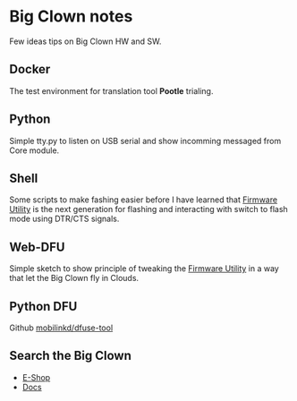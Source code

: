 # Big Clown notes

Few ideas tips on Big Clown HW and SW.

## Docker

The test environment for translation tool **Pootle** trialing.

## Python

Simple tty.py to listen on USB serial and show incomming messaged from Core module.

## Shell

Some scripts to make fashing easier before I have learned that [Firmware Utility](https://github.com/bigclownlabs/bch-firmware-utility) is the next generation for flashing and interacting with switch to flash mode using DTR/CTS signals.

## Web-DFU

Simple sketch to show principle of tweaking the [Firmware Utility](https://github.com/bigclownlabs/bch-firmware-utility) in a way that let the Big Clown fly in Clouds.

## Python DFU

Github [mobilinkd/dfuse-tool](https://github.com/mobilinkd/dfuse-tool.git)

## Search the Big Clown

* [E-Shop](https://cse.google.com/cse/publicurl?cx=007269654217953948939:gte4fncwbwe)
* [Docs](https://cse.google.com/cse/publicurl?cx=007269654217953948939:e1y2jirpcwy)
